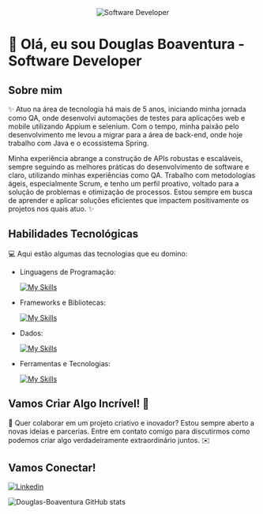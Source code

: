 <div align="center">
  <img src="https://i.pinimg.com/originals/0f/25/e4/0f25e4668c1c7740b5ed41835339d67f.gif" alt="Software Developer">
</div>

# 🚀 Olá, eu sou Douglas Boaventura - Software Developer 

## Sobre mim

✨ Atuo na área de tecnologia há mais de 5 anos, iniciando minha jornada como QA, onde desenvolvi automações de testes para aplicações web e mobile utilizando Appium e selenium. Com o tempo, minha paixão pelo desenvolvimento me levou a migrar para a área de back-end, onde hoje trabalho com Java e o ecossistema Spring.

Minha experiência abrange a construção de APIs robustas e escaláveis, sempre seguindo as melhores práticas do desenvolvimento de software e claro, utilizando minhas experiências como QA. Trabalho com metodologias ágeis, especialmente Scrum, e tenho um perfil proativo, voltado para a solução de problemas e otimização de processos. Estou sempre em busca de aprender e aplicar soluções eficientes que impactem positivamente os projetos nos quais atuo. ✨

## Habilidades Tecnológicas

💻 Aqui estão algumas das tecnologias que eu domino:

-  Linguagens de Programação: 

    [![My Skills](https://skillicons.dev/icons?i=java,python,c,node)](https://skillicons.dev)
- Frameworks e Bibliotecas: 

    [![My Skills](https://skillicons.dev/icons?i=spring,selenium,hibernate)](https://skillicons.dev)
- Dados: 

    [![My Skills](https://skillicons.dev/icons?i=mysql)](https://skillicons.dev)
- Ferramentas e Tecnologias: 

    [![My Skills](https://skillicons.dev/icons?i=git,github,visualstudio,eclipse,intelij)](https://skillicons.dev)

## Vamos Criar Algo Incrível! 💫

💬 Quer colaborar em um projeto criativo e inovador? Estou sempre aberto a novas ideias e parcerias. Entre em contato comigo para discutirmos como podemos criar algo verdadeiramente extraordinário juntos. ✉️

## Vamos Conectar!

[![Linkedin](https://img.shields.io/badge/-{douglas-boaventura}-blue?style=flat-square&logo=linkedin&logoColor=white&link=https://www.linkedin.com/in/douglas-boaventura-33a251220/)](https://www.linkedin.com/in/douglas-boaventura-33a251220/)

![Douglas-Boaventura GitHub stats](https://github-readme-stats.vercel.app/api?username=Douglas-Boaventura\&rank_icon=percentile)
